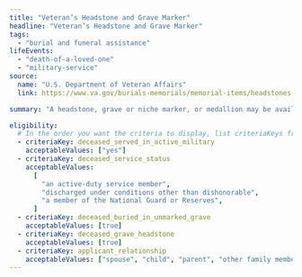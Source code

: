 ```yaml
---
title: "Veteran’s Headstone and Grave Marker"
headline: "Veteran’s Headstone and Grave Marker"
tags:
  - "burial and funeral assistance"
lifeEvents:
  - "death-of-a-loved-one"
  - "military-service"
source:
  name: "U.S. Department of Veteran Affairs"
  link: https://www.va.gov/burials-memorials/memorial-items/headstones-markers-medallions/

summary: "A headstone, grave or niche marker, or medallion may be available to honor a veteran, service member, or eligible family member."

eligibility:
  # In the order you want the criteria to display, list criteriaKeys from the csv here, each followed by a comma-separated list of which values indicate eligibility for that criteria. Wrap individual values in quotes if they have inner commas.
  - criteriaKey: deceased_served_in_active_military
    acceptableValues: ["yes"]
  - criteriaKey: deceased_service_status
    acceptableValues:
      [
        "an active-duty service member",
        "discharged under conditions other than dishonorable",
        "a member of the National Guard or Reserves",
      ]
  - criteriaKey: deceased_buried_in_unmarked_grave
    acceptableValues: [true]
  - criteriaKey: deceased_grave_headstone
    acceptableValues: [true]
  - criteriaKey: applicant_relationship
    acceptableValues: ["spouse", "child", "parent", "other family member", "personal or official representative"]
---
```

